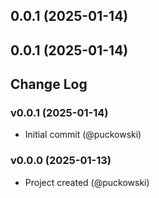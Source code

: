 ## 0.0.1 (2025-01-14)



## 0.0.1 (2025-01-14)



## Change Log

### v0.0.1 (2025-01-14)

- Initial commit (@puckowski)

### v0.0.0 (2025-01-13)

- Project created (@puckowski)
